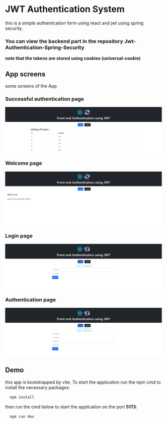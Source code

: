 
# JWT Authentication System

this is a simple authentication form using react and jwt using spring security.
### You can view the backend part in the repository **Jwt-Authentication-Spring-Security** 
**note that the tokens are stored using cookies (universal-cookie)**


## App screens
some screens of the App
### Successful authentication page
![alt text](https://github.com/IMDADMI/Jwt-Authentication/blob/admi/src/assets/imgs/screen.PNG?raw=true)


### Welcome page 
![alt text](https://github.com/IMDADMI/Jwt-Authentication/blob/admi/src/assets/imgs/screen2.PNG?raw=true)

### Login page
![alt text](https://github.com/IMDADMI/Jwt-Authentication/blob/admi/src/assets/imgs/screen3.PNG?raw=true)

### Authentication page
![alt text](https://github.com/IMDADMI/Jwt-Authentication/blob/admi/src/assets/imgs/screen4.PNG?raw=true)
 

## Demo
this app is bootstrapped by vite, 
To start the application run the npm cmd to install the necessary packages:
```bash
  npm install
```  
then run the cmd below to start the application on the port **5173**:
```bash
  npm run dev
```
